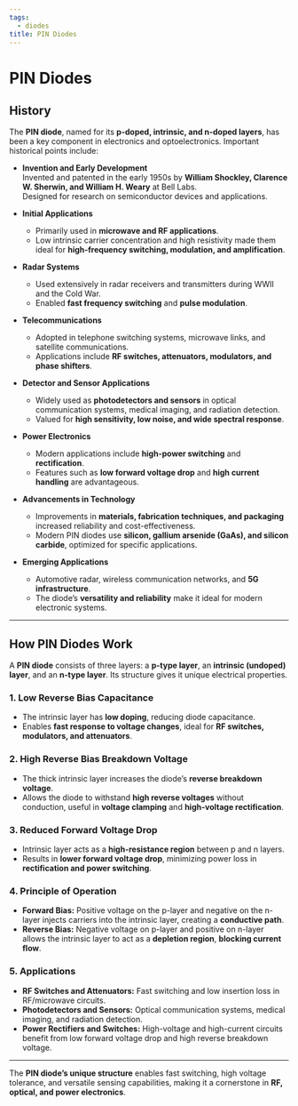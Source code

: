 ```yaml
---
tags:
  - diodes
title: PIN Diodes
---
```


# PIN Diodes

## History

The **PIN diode**, named for its **p-doped, intrinsic, and n-doped layers**, has been a key component in electronics and optoelectronics. Important historical points include:

- **Invention and Early Development**  
  Invented and patented in the early 1950s by **William Shockley, Clarence W. Sherwin, and William H. Weary** at Bell Labs.  
  Designed for research on semiconductor devices and applications.

- **Initial Applications**  
  - Primarily used in **microwave and RF applications**.  
  - Low intrinsic carrier concentration and high resistivity made them ideal for **high-frequency switching, modulation, and amplification**.

- **Radar Systems**  
  - Used extensively in radar receivers and transmitters during WWII and the Cold War.  
  - Enabled **fast frequency switching** and **pulse modulation**.

- **Telecommunications**  
  - Adopted in telephone switching systems, microwave links, and satellite communications.  
  - Applications include **RF switches, attenuators, modulators, and phase shifters**.

- **Detector and Sensor Applications**  
  - Widely used as **photodetectors and sensors** in optical communication systems, medical imaging, and radiation detection.  
  - Valued for **high sensitivity, low noise, and wide spectral response**.

- **Power Electronics**  
  - Modern applications include **high-power switching** and **rectification**.  
  - Features such as **low forward voltage drop** and **high current handling** are advantageous.

- **Advancements in Technology**  
  - Improvements in **materials, fabrication techniques, and packaging** increased reliability and cost-effectiveness.  
  - Modern PIN diodes use **silicon, gallium arsenide (GaAs), and silicon carbide**, optimized for specific applications.

- **Emerging Applications**  
  - Automotive radar, wireless communication networks, and **5G infrastructure**.  
  - The diode’s **versatility and reliability** make it ideal for modern electronic systems.

---

## How PIN Diodes Work

A **PIN diode** consists of three layers: a **p-type layer**, an **intrinsic (undoped) layer**, and an **n-type layer**. Its structure gives it unique electrical properties.

### 1. Low Reverse Bias Capacitance
- The intrinsic layer has **low doping**, reducing diode capacitance.  
- Enables **fast response to voltage changes**, ideal for **RF switches, modulators, and attenuators**.

### 2. High Reverse Bias Breakdown Voltage
- The thick intrinsic layer increases the diode’s **reverse breakdown voltage**.  
- Allows the diode to withstand **high reverse voltages** without conduction, useful in **voltage clamping** and **high-voltage rectification**.

### 3. Reduced Forward Voltage Drop
- Intrinsic layer acts as a **high-resistance region** between p and n layers.  
- Results in **lower forward voltage drop**, minimizing power loss in **rectification and power switching**.

### 4. Principle of Operation
- **Forward Bias:** Positive voltage on the p-layer and negative on the n-layer injects carriers into the intrinsic layer, creating a **conductive path**.  
- **Reverse Bias:** Negative voltage on p-layer and positive on n-layer allows the intrinsic layer to act as a **depletion region**, **blocking current flow**.

### 5. Applications
- **RF Switches and Attenuators:** Fast switching and low insertion loss in RF/microwave circuits.  
- **Photodetectors and Sensors:** Optical communication systems, medical imaging, and radiation detection.  
- **Power Rectifiers and Switches:** High-voltage and high-current circuits benefit from low forward voltage drop and high reverse breakdown voltage.

---

The **PIN diode’s unique structure** enables fast switching, high voltage tolerance, and versatile sensing capabilities, making it a cornerstone in **RF, optical, and power electronics**.
